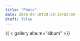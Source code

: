 ```yaml
---
title: "Photo"
date: 2020-08-10T20:39:13+02:00
draft: false
---
```


{{ < gallery album="álbum" >}}
